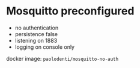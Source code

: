 # Mosquitto preconfigured

* no authentication
* persistence false
* listening on 1883
* logging on console only

docker image: `paolodenti/mosquitto-no-auth`
